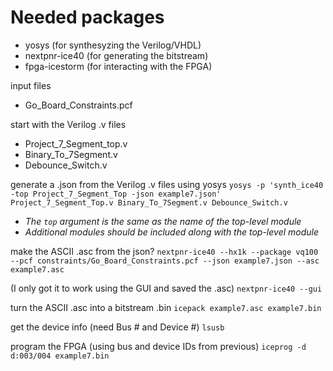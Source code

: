 # Needed packages
- yosys (for synthesyzing the Verilog/VHDL)
- nextpnr-ice40 (for generating the bitstream)
- fpga-icestorm (for interacting with the FPGA)


input files
- Go_Board_Constraints.pcf

start with the Verilog .v files

- Project_7_Segment_top.v
- Binary_To_7Segment.v
- Debounce_Switch.v

generate a .json from the Verilog .v files using yosys
`yosys -p 'synth_ice40 -top Project_7_Segment_Top -json example7.json' Project_7_Segment_Top.v Binary_To_7Segment.v Debounce_Switch.v`

- *The `top` argument is the same as the name of the top-level module*
- *Additional modules should be included along with the top-level module*

make the ASCII .asc from the json?
`nextpnr-ice40 --hx1k --package vq100 --pcf constraints/Go_Board_Constraints.pcf --json example7.json --asc example7.asc`

(I only got it to work using the GUI and saved the .asc)
`nextpnr-ice40 --gui`

turn the ASCII .asc into a bitstream .bin
`icepack example7.asc example7.bin`

get the device info (need Bus # and Device #)
`lsusb`

program the FPGA (using bus and device IDs from previous)
`iceprog -d d:003/004 example7.bin`
